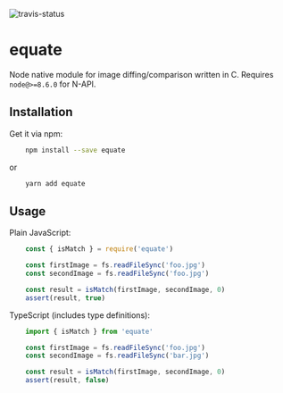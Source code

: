 ![travis-status](https://travis-ci.org/kevincharm/equate.svg?branch=master)

# equate

Node native module for image diffing/comparison written in C. Requires `node@>=8.6.0` for N-API.

## Installation

Get it via npm:
```sh
    npm install --save equate
```
or
```sh
    yarn add equate
```

## Usage

Plain JavaScript:
```js
    const { isMatch } = require('equate')

    const firstImage = fs.readFileSync('foo.jpg')
    const secondImage = fs.readFileSync('foo.jpg')

    const result = isMatch(firstImage, secondImage, 0)
    assert(result, true)
```

TypeScript (includes type definitions):
```ts
    import { isMatch } from 'equate'

    const firstImage = fs.readFileSync('foo.jpg')
    const secondImage = fs.readFileSync('bar.jpg')

    const result = isMatch(firstImage, secondImage, 0)
    assert(result, false)
```
